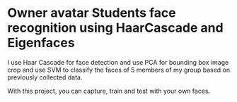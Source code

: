 # Owner avatar Students face recognition using HaarCascade and Eigenfaces

I use Haar Cascade for face detection and use PCA for bounding box image crop and use SVM to classify the faces of 5 members of my group based on previously collected data. 

With this project, you can capture, train and test with your own faces.
